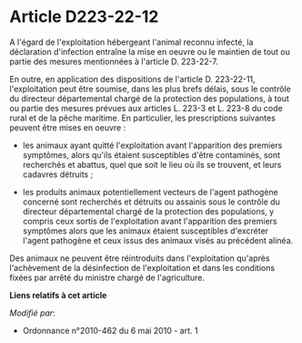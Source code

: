 # Article D223-22-12

A l'égard de l'exploitation hébergeant l'animal reconnu infecté, la déclaration d'infection entraîne la mise en oeuvre ou le
maintien de tout ou partie des mesures mentionnées à l'article D. 223-22-7. 

En outre, en application des dispositions de l'article D. 223-22-11, l'exploitation peut être soumise, dans les plus brefs
délais, sous le contrôle du directeur départemental chargé de la protection des populations, à tout ou partie des mesures
prévues aux articles L. 223-3 et L. 223-8 du code rural et de la pêche maritime. En particulier, les prescriptions suivantes
peuvent être mises en oeuvre :

- les animaux ayant quitté l'exploitation avant l'apparition des premiers symptômes, alors qu'ils étaient susceptibles d'être
contaminés, sont recherchés et abattus, quel que soit le lieu où ils se trouvent, et leurs cadavres détruits ;

- les produits animaux potentiellement vecteurs de l'agent pathogène concerné sont recherchés et détruits ou assainis sous le
contrôle du directeur départemental chargé de la protection des populations, y compris ceux sortis de l'exploitation avant
l'apparition des premiers symptômes alors que les animaux étaient susceptibles d'excréter l'agent pathogène et ceux issus des
animaux visés au précédent alinéa. 

Des animaux ne peuvent être réintroduits dans l'exploitation qu'après l'achèvement de la désinfection de l'exploitation et
dans les conditions fixées par arrêté du ministre chargé de l'agriculture.

**Liens relatifs à cet article**

_Modifié par_:

  - Ordonnance n°2010-462 du 6 mai 2010 - art. 1
